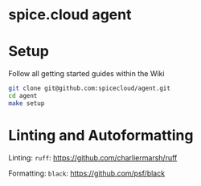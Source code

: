 # spice.cloud agent

# Setup

Follow all getting started guides within the Wiki

```bash
git clone git@github.com:spicecloud/agent.git
cd agent
make setup
```

# Linting and Autoformatting

Linting:
`ruff`: https://github.com/charliermarsh/ruff

Formatting:
`black`: https://github.com/psf/black

